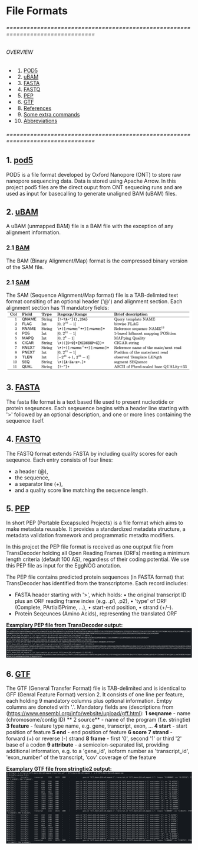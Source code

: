 #  File Formats

###### ================================================================================
###### OVERVIEW
+ 1. [ POD5 ](#pod5)
+ 2. [ uBAM ](#ubam)
+ 3. [ FASTA ](#fasta)
+ 4. [ FASTQ ](#fastq)
+ 5. [ PEP ](#pep)
+ 6. [ GTF ](#gtf)
+ 8. [ References](#ref)
+ 9. [ Some extra commands ](#extra)
+ 10. [ Abbreviations ](#abbrev)
###### ================================================================================

<a name="pod5"></a>
## 1. [pod5](https://pod5-file-format.readthedocs.io/en/latest/)
POD5 is a file format developed by Oxford Nanopore (ONT) to store raw nanopore sequencing data. Data is stored using Apache Arrow. 
In this project pod5 files are the direct ouput from ONT sequecing runs and are used as input for basecalling to generate unaligned BAM (uBAM) files.

<a name="ubam"></a>
## 2. [uBAM](https://gatk.broadinstitute.org/hc/en-us/articles/360035532132-uBAM-Unmapped-BAM-Format)
A uBAM (unmapped BAM) file is a BAM file with the exception of any alignment information.

### 2.1 [BAM](https://samtools.github.io/hts-specs/SAMv1.pdf)
The BAM (Binary Alignment/Map) format is the compressed binary version of the SAM file.

### 2.1 [SAM](https://samtools.github.io/hts-specs/SAMv1.pdf)
The SAM (Sequence Alignment/Map format) file is a TAB-delimted text format consiting of an optional header ('@') and alignment section. Each alignment section has 11 mandatory fields:
![SAM madatory fields](images/SAM_mandatory_fields.png)

<a name="fasta"></a>
## 3. [FASTA](https://rnnh.github.io/bioinfo-notebook/docs/file_formats.html)
The fasta file format is a text based file used to present nucleotide or protein seqeunces. Each seqeuence begins with a header line starting with '>' followed by an optional description, and one or more lines containing the sequence itself. 

<a name="fastq"></a>
## 4. [FASTQ]((https://rnnh.github.io/bioinfo-notebook/docs/file_formats.html)) 
The FASTQ format extends FASTA by including quality scores for each seqeunce. Each entry consists of four lines: 
- a header (@), 
- the sequence, 
- a separator line (+), 
- and a quality score line matching the sequence length.

<a name="pep"></a>
## 5. [PEP](https://pep.databio.org/)
In short PEP (Portable Excapsuled Projects) is a file format which aims to make metadata reusable. It provides a standardized metadata structure, a metadata validation framework and programmatic metadta modifiers. 

In this projcet the PEP file format is received as one ouptput file from TransDecoder holding all Open Reading Frames (ORFs) meeting a minimum length criteria (default 100 AS), regardless of their coding potential. We use this PEP file as input for the EggNOG anotation.

The PEP file contains predicted protein sequences (in FASTA format) that TransDecoder has identified from the transcriptome. Each record includes:
- FASTA header starting with '>', which holds:
    •    the original transcript ID plus an ORF reading frame index (e.g. .p1, .p2), 
    •    'type' of ORF (Complete, PArtial5Prime, ...),
    •    start-end position,
    •    strand (+/–).
- Protein Seqeunces (Amino Acids), representing the translated ORF

**Examplary PEP file from TransDecoder output:**
![TransDecoder PEP output](images/TransDecoder_pep_output.png)

<a name="gtf"></a>
## 6. [GTF](https://www.ensembl.org/info/website/upload/gff.html)
The GTF (General Transfer Format) file is TAB-delimited and is identical to GFF (Genral Feature Format) version 2. It consists of one line per feature, each holding 9 mandatory columns plus optional information. Emtpy columns are donoted with '.'.
Mandatory fields are (descriptions from (https://www.ensembl.org/info/website/upload/gff.html):
**1 seqname** - name (chromosome/contig ID)
** 2 source** - name of the program (f.e. stringtie)
**3 feature** - feature type name, e.g. gene, transcript, exon, ...
**4 start** - start position of feature
**5 end** - end position of feature
**6 score** 
**7 strand** - forward (+) or reverse (-) strand
**8 frame** - first '0', second '1' or third '2' base of a codon
**9 attribute** - a semicolon-separated list, providing additional information, e.g.  to a 'gene_id', isoform number as 'transcript_id', 'exon_number' of the transcript, 'cov' coverage of the feature 

**Examplary GTF file from stringtie2 output:**
![stringtie2 GTF output](images/stringtie2_output.png)
